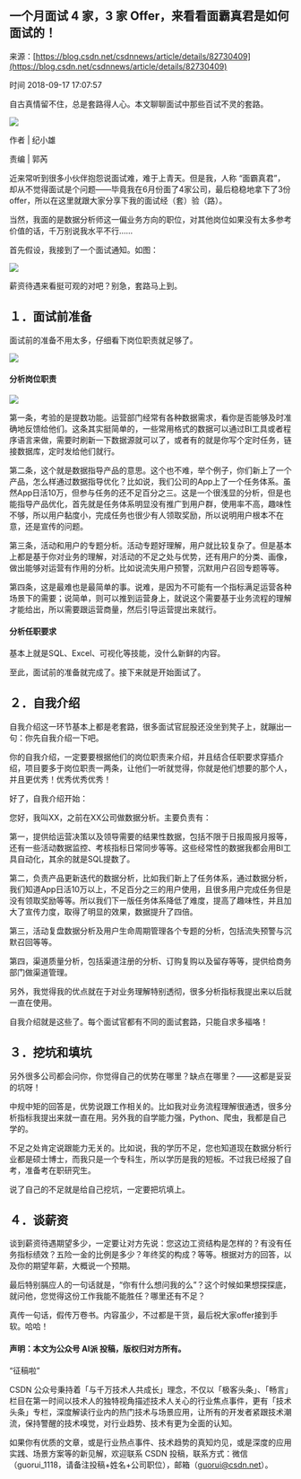 ## 一个月面试 4 家，3 家 Offer，来看看面霸真君是如何面试的！

来源：[https://blog.csdn.net/csdnnews/article/details/82730409](https://blog.csdn.net/csdnnews/article/details/82730409)

时间 2018-09-17 17:07:57

 
自古真情留不住，总是套路得人心。本文聊聊面试中那些百试不灵的套路。
 
  
![][0]
 
作者 | 纪小雄
 
责编 | 郭芮
 
近来常听到很多小伙伴抱怨说面试难，难于上青天。但是我，人称 “面霸真君”，却从不觉得面试是个问题——毕竟我在6月份面了4家公司，最后稳稳地拿下了3份offer，所以在这里就跟大家分享下我的面试经（套）验（路）。
 
当然，我面的是数据分析师这一偏业务方向的职位，对其他岗位如果没有太多参考价值的话，千万别说我水平不行……
 
首先假设，我接到了一个面试通知。如图：
 
  
![][1]
 
薪资待遇来看挺可观的对吧？别急，套路马上到。
 
## １．面试前准备
 
面试前的准备不用太多，仔细看下岗位职责就足够了。
 
  
![][2]
 
#### 分析岗位职责
 
  
![][3]
 
第一条，考验的是提数功能。运营部门经常有各种数据需求，看你是否能够及时准确地反馈给他们。这条其实挺简单的，一些常用格式的数据可以通过BI工具或者程序语言来做，需要时刷新一下数据源就可以了，或者有的就是你写个定时任务，链接数据库，定时发给他们就行。
 
第二条，这个就是数据指导产品的意思。这个也不难，举个例子，你们新上了一个产品，怎么样通过数据指导优化？比如说，我们公司的App上了一个任务体系。虽然App日活10万，但参与任务的还不足百分之三。这是一个很浅显的分析，但是也能指导产品优化，首先就是任务体系明显没有推广到用户群，使用率不高，趣味性不够，所以用户黏度小，完成任务也很少有人领取奖励，所以说明用户根本不在意，还是宣传的问题。
 
第三条，活动和用户的专题分析。活动专题好理解，用户就比较复杂了。但是基本上都是基于你对业务的理解，对活动的不足之处与优势，还有用户的分类、画像，做出能够对运营有作用的分析。比如说流失用户预警，沉默用户召回专题等等。
 
第四条，这是最难也是最简单的事。说难，是因为不可能有一个指标满足运营各种场景下的需要；说简单，则可以推到运营身上，就说这个需要基于业务流程的理解才能给出，所以需要跟运营商量，然后引导运营提出来就行。
 
#### 分析任职要求
 
基本上就是SQL、Excel、可视化等技能，没什么新鲜的内容。
 
至此，面试前的准备就完成了。接下来就是开始面试了。
 
## ２．自我介绍
 
自我介绍这一环节基本上都是老套路，很多面试官屁股还没坐到凳子上，就蹦出一句：你先自我介绍一下吧。
 
你的自我介绍，一定要要根据他们的岗位职责来介绍，并且结合任职要求穿插介绍，项目要多于岗位职责一两条，让他们一听就觉得，你就是他们想要的那个人，并且更优秀！优秀优秀优秀！
 
好了，自我介绍开始：
 
您好，我叫XX，之前在XX公司做数据分析。主要负责有：
 
第一，提供给运营决策以及领导需要的结果性数据，包括不限于日报周报月报等，还有一些活动数据监控、考核指标日常同步等等。这些经常性的数据我都会用BI工具自动化，其余的就是SQL提数了。
 
第二，负责产品更新迭代的数据分析，比如我们新上了任务体系，通过数据分析，我们知道App日活10万以上，不足百分之三的用户使用，且很多用户完成任务但是没有领取奖励等等。所以我们下一版任务体系降低了难度，提高了趣味性，并且加大了宣传力度，取得了明显的效果，数据提升了四倍。
 
第三，活动复盘数据分析及用户生命周期管理各个专题的分析，包括流失预警与沉默召回等等。
 
第四，渠道质量分析，包括渠道注册的分析、订购复购以及留存等等，提供给商务部门做渠道管理。
 
另外，我觉得我的优点就在于对业务理解特别透彻，很多分析指标我提出来以后就一直在使用。
 
自我介绍就是这些了。每个面试官都有不同的面试套路，只能自求多福咯！
 
## ３．挖坑和填坑
 
另外很多公司都会问你，你觉得自己的优势在哪里？缺点在哪里？——这都是妥妥的坑呀！
 
中规中矩的回答是，优势说跟工作相关的。比如我对业务流程理解很通透，很多分析指标我提出来就一直在用。另外我的自学能力强，Python、爬虫，我都是自己学的。
 
不足之处肯定说跟能力无关的。比如说，我的学历不足，您也知道现在数据分析行业都是硕士博士，而我只是一个专科生，所以学历是我的短板。不过我已经报了自考，准备考在职研究生。
 
说了自己的不足就是给自己挖坑，一定要把坑填上。
 
## ４．谈薪资
 
谈到薪资待遇期望多少，一定要让对方先说：您这边工资结构是怎样的？有没有任务指标绩效？五险一金的比例是多少？年终奖的构成？等等。根据对方的回答，以及你的期望年薪，大概说一个预期。
 
最后特别膈应人的一句话就是，“你有什么想问我的么”？这个时候如果想探探底，就问他，您觉得这份工作我能不能胜任？哪里还有不足？
 
真传一句话，假传万卷书。内容虽少，不过都是干货，最后祝大家offer接到手软。哈哈！
 
#### 声明：本文为公众号 AI派 投稿，版权归对方所有。
 
“征稿啦”
 
CSDN 公众号秉持着「与千万技术人共成长」理念，不仅以「极客头条」、「畅言」栏目在第一时间以技术人的独特视角描述技术人关心的行业焦点事件，更有「技术头条」专栏，深度解读行业内的热门技术与场景应用，让所有的开发者紧跟技术潮流，保持警醒的技术嗅觉，对行业趋势、技术有更为全面的认知。
 
如果你有优质的文章，或是行业热点事件、技术趋势的真知灼见，或是深度的应用实践、场景方案等的新见解，欢迎联系 CSDN 投稿，联系方式：微信（guorui_1118，请备注投稿+姓名+公司职位），邮箱（guorui@csdn.net）。


[0]: https://img1.tuicool.com/zIfIFfV.jpg
[1]: https://img1.tuicool.com/faQjYf3.jpg
[2]: https://img1.tuicool.com/QVNzEru.jpg
[3]: https://img1.tuicool.com/vYby6nI.jpg